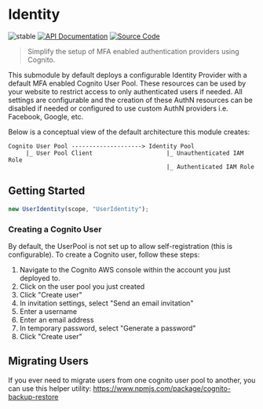 # Identity

![stable](https://img.shields.io/badge/stability-stable-green.svg)
[![API Documentation](https://img.shields.io/badge/view-API_Documentation-blue.svg)](../../api/typescript/identity/index.md)
[![Source Code](https://img.shields.io/badge/view-Source_Code-blue.svg)](https://github.com/aws/aws-pdk/tree/mainline/packages/identity)

> Simplify the setup of MFA enabled authentication providers using Cognito.

This submodule by default deploys a configurable Identity Provider with a default MFA enabled Cognito User Pool. These resources can be used by your website to restrict access to only authenticated users if needed. All settings are configurable and the creation of these AuthN resources can be disabled if needed or configured to use custom AuthN providers i.e. Facebook, Google, etc.

Below is a conceptual view of the default architecture this module creates:

```
Cognito User Pool --------------------> Identity Pool
     |_ User Pool Client                     |_ Unauthenticated IAM Role
                                             |_ Authenticated IAM Role
```

## Getting Started

```ts
new UserIdentity(scope, "UserIdentity");
```

### Creating a Cognito User

By default, the UserPool is not set up to allow self-registration (this is configurable). To create a Cognito user, follow these steps:

1. Navigate to the Cognito AWS console within the account you just deployed to.
1. Click on the user pool you just created
1. Click "Create user"
1. In invitation settings, select "Send an email invitation" 
1. Enter a username
1. Enter an email address
1. In temporary password, select "Generate a password"
1. Click "Create user"

## Migrating Users

If you ever need to migrate users from one cognito user pool to another, you can use this helper utility: https://www.npmjs.com/package/cognito-backup-restore
